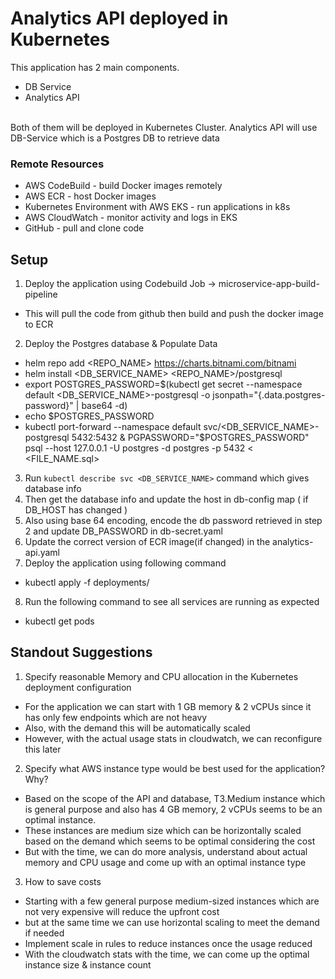 # Analytics API deployed in Kubernetes
This application has 2 main components.
 - DB Service
 - Analytics API
<br/>
Both of them will be deployed in Kubernetes Cluster. Analytics API will use DB-Service which is a Postgres DB to retrieve data 

### Remote Resources
- AWS CodeBuild - build Docker images remotely
- AWS ECR - host Docker images
- Kubernetes Environment with AWS EKS - run applications in k8s
- AWS CloudWatch - monitor activity and logs in EKS
- GitHub - pull and clone code

## Setup
1. Deploy the application using Codebuild Job -> microservice-app-build-pipeline
 - This will pull the code from github then build and push the docker image to ECR

2. Deploy the Postgres database & Populate Data
 - helm repo add <REPO_NAME> https://charts.bitnami.com/bitnami
 - helm install <DB_SERVICE_NAME> <REPO_NAME>/postgresql
 - export POSTGRES_PASSWORD=$(kubectl get secret --namespace default <DB_SERVICE_NAME>-postgresql -o jsonpath="{.data.postgres-password}" | base64 -d)
 - echo $POSTGRES_PASSWORD
 - kubectl port-forward --namespace default svc/<DB_SERVICE_NAME>-postgresql 5432:5432 & PGPASSWORD="$POSTGRES_PASSWORD" psql --host 127.0.0.1 -U postgres -d postgres -p 5432 < <FILE_NAME.sql>

3. Run `kubectl describe svc <DB_SERVICE_NAME>` command which gives database info
4. Then get the database info and update the host in db-config map ( if DB_HOST has changed )
5. Also using base 64 encoding, encode the db password retrieved in step 2 and update DB_PASSWORD in db-secret.yaml
6. Update the correct version of ECR image(if changed) in the analytics-api.yaml
7. Deploy the application using following command
 - kubectl apply -f deployments/
8. Run the following command to see all services are running as expected
 - kubectl get pods

## Standout Suggestions
1. Specify reasonable Memory and CPU allocation in the Kubernetes deployment configuration
- For the application we can start with 1 GB memory & 2 vCPUs since it has only few endpoints which are not heavy
- Also, with the demand this will be automatically scaled
- However, with the actual usage stats in cloudwatch, we can reconfigure this later

2. Specify what AWS instance type would be best used for the application? Why?
- Based on the scope of the API and database, T3.Medium instance which is general purpose and also has 4 GB memory, 2 vCPUs seems to be an optimal instance. 
- These instances are medium size which can be horizontally scaled based on the demand which seems to be optimal considering the cost
- But with the time, we can do more analysis, understand about actual memory and CPU usage and come up with an optimal instance type

3. How to save costs
- Starting with a few general purpose medium-sized instances which are not very expensive will reduce the upfront cost 
- but at the same time we can use horizontal scaling to meet the demand if needed
- Implement scale in rules to reduce instances once the usage reduced
- With the cloudwatch stats with the time, we can come up the optimal instance size & instance count
